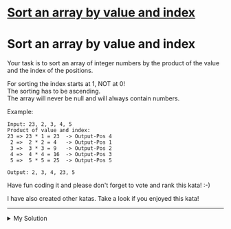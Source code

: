 # [Sort an array by value and index](https://www.codewars.com/kata/58e0cb3634a3027180000040)

# Sort an array by value and index

Your task is to sort an array of integer numbers by the product of the value and the index of the positions.

For sorting the index starts at 1, NOT at 0!  
The sorting has to be ascending.  
The array will never be null and will always contain numbers.

Example:

    Input: 23, 2, 3, 4, 5
    Product of value and index:
    23 => 23 * 1 = 23  -> Output-Pos 4
     2 =>  2 * 2 = 4   -> Output-Pos 1
     3 =>  3 * 3 = 9   -> Output-Pos 2
     4 =>  4 * 4 = 16  -> Output-Pos 3
     5 =>  5 * 5 = 25  -> Output-Pos 5

    Output: 2, 3, 4, 23, 5

Have fun coding it and please don't forget to vote and rank this kata! :-)

I have also created other katas. Take a look if you enjoyed this kata!

---

<details><summary>My Solution</summary>

```js
function sortByValueAndIndex(array) {
  const withIndex = array.map((v, i) => ({
    value: v,
    index: i + 1,
  }));

  return withIndex
    .sort((a, b) => {
      return a.value * a.index - b.value * b.index;
    })
    .map((v) => v.value);
}
```

</details>
